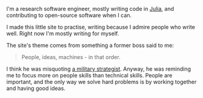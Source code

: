 I'm a research software engineer, mostly writing code in [Julia](julialang.org), and
contributing to open-source software when I can.

I made this little site to practise, writing because I admire people who write well.
Right now I'm mostly writing for myself.

The site's theme comes from something a former boss said to me:

> People, ideas, machines - in that order.

I think he was misquoting [a military strategist](https://en.wikipedia.org/wiki/John_Boyd_(military_strategist)).
Anyway, he was reminding me to focus more on people skills than technical skills.
People are important, and the only way we solve hard problems is by working together and having good ideas.
